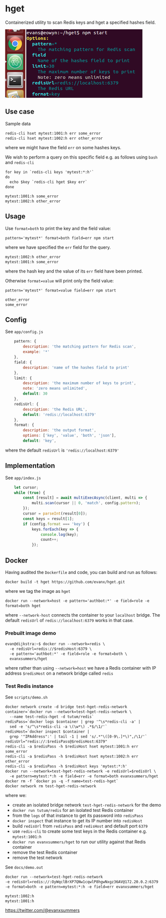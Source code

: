 # hget

Containerized utility to scan Redis keys and hget a specified hashes field.

<img src='https://raw.githubusercontent.com/evanx/hget/master/docs/readme/images/options.png'>


## Use case

Sample data
```
redis-cli hset mytest:1001:h err some_error
redis-cli hset mytest:1002:h err other_error
```
where we might have the field `err` on some hashes keys.

We wish to perform a query on this specific field e.g. as follows using `bash` and `redis-cli`
```
for key in `redis-cli keys 'mytest:*:h'`
do
  echo $key `redis-cli hget $key err`
done
```
```
mytest:1001:h some_error
mytest:1002:h other_error
```

## Usage

Use `format=both` to print the key and the field value:
```
pattern='mytest*' format=both field=err npm start
```
where we have specified the `err` field for the query.
```
mytest:1002:h other_error
mytest:1001:h some_error
```
where the hash key and the value of its `err` field have been printed.

Otherwise `format=value` will print only the field value:
```
pattern='mytest*' format=value field=err npm start
```
```
other_error
some_error
```

## Config

See `app/config.js`
```javascript
    pattern: {
        description: 'the matching pattern for Redis scan',
        example: '*'
    },
    field: {
        description: 'name of the hashes field to print'
    },
    limit: {
        description: 'the maximum number of keys to print',
        note: 'zero means unlimited',
        default: 30
    },
    redisUrl: {
        description: 'the Redis URL',
        default: 'redis://localhost:6379'
    },
    format: {
        description: 'the output format',
        options: ['key', 'value', 'both', 'json'],
        default: 'key',
```
where the default `redisUrl` is `'redis://localhost:6379'`

## Implementation

See `app/index.js`
```javascript
    let cursor;
    while (true) {
        const [result] = await multiExecAsync(client, multi => {
            multi.scan(cursor || 0, 'match', config.pattern);
        });
        cursor = parseInt(result[0]);
        const keys = result[1];
        if (config.format === 'key') {
            keys.forEach(key => {
                console.log(key);
                count++;
            });
```

## Docker

Having audited the `Dockerfile` and code, you can build and run as follows:

```shell
docker build -t hget https://github.com/evanx/hget.git
```
where we tag the image as `hget`

```shell
docker run --network=host -e pattern='authbot:*' -e field=role -e format=both hget
```
where `--network-host` connects the container to your `localhost` bridge. The default `redisUrl` of `redis://localhost:6379` works in that case.


### Prebuilt image demo

```
evan@dijkstra:~$ docker run --network=redis \
  -e redisUrl=redis://$redisHost:6379 \
  -e pattern='authbot:*' -e field=role -e format=both \
  evanxsummers/hget
```
where rather than using `--network=host` we have a Redis container with IP address `$redisHost` on a network bridge called `redis`


### Test Redis instance

See `scripts/demo.sh`
```
docker network create -d bridge test-hget-redis-network
container=`docker run --network=test-hget-redis-network \
  --name test-redis-hget -d tutum/redis`
redisPass=`docker logs $container | grep '^\s*redis-cli -a' |
  sed -e 's/^\s*redis-cli -a \(\w*\) .*$/\1/'`
redisHost=`docker inspect $container |
  grep '"IPAddress":' | tail -1 | sed 's/.*"\([0-9\.]*\)",/\1/'`
redisUrl="redis://:$redisPass@$redisHost:6379"
redis-cli -a $redisPass -h $redisHost hset mytest:1001:h err some_error
redis-cli -a $redisPass -h $redisHost hset mytest:1002:h err other_error
redis-cli -a $redisPass -h $redisHost keys 'mytest:*:h'
docker run --network=test-hget-redis-network -e redisUrl=$redisUrl \
  -e pattern=mytest:*:h -e field=err -e format=both evanxsummers/hget
docker rm -f `docker ps -q -f name=test-redis-hget`
docker network rm test-hget-redis-network
```
where we:
- create an isolated bridge network `test-hget-redis-network` for the demo
- `docker run tutum/redis` for an isolated test Redis container
- from the `logs` of that instance to get its password into `redisPass`
- `docker inspect` that instance to get its IP number into `redisHost`
- build `redisUrl` from `redisPass` and `redisHost` and default port `6379`
- use `redis-cli` to create some test keys in the Redis container e.g. `mytest:1001:h`
- `docker run evanxsummers/hget` to run our utility against that Redis container
- remove the test Redis container
- remove the test network


See `docs/demo.out`
```
docker run --network=test-hget-redis-network
-e redisUrl=redis://:OyWqclBrXP7QNw1cqwlP8hgwNxgz36AV@172.20.0.2:6379
-e format=both -e pattern=mytest:*:h -e field=err evanxsummers/hget
```
```
mytest:1002:h
mytest:1001:h
```

https://twitter.com/@evanxsummers
